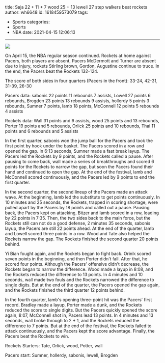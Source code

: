 title: Saja 22 + 11 + 7 wood 25 + 13 lewell 27 step walkers beat rockets
author: wh6648
id: 1618459573079
tags: 
- Sports
categories: 
- Sports
- NBA
date: 2021-04-15 12:06:13
---
![](https://p4.itc.cn/q_70/images01/20210415/40af083f8a364a26b229150c12f9e967.jpeg)


On April 15, the NBA regular season continued. Rockets at home against Pacers, both players are absent, Pacers McDermott and Turner are absent due to injury, rockets Stirling brown, Gordon, Augustine continue to truce. In the end, the Pacers beat the Rockets 132-124.

The score of both sides in four quarters (Pacers in the front): 33-24, 42-31, 31-39, 26-30

Pacers data: sabonis 22 points 11 rebounds 7 assists, Lowell 27 points 6 rebounds, Brogden 23 points 13 rebounds 9 assists, hollerdy 5 points 3 rebounds, Sumner 7 points, lamb 18 points, McConnell 12 points 5 rebounds 4 assists

Rockets data: Wall 31 points and 9 assists, wood 25 points and 13 rebounds, Porter 19 points and 5 rebounds, Orlick 25 points and 10 rebounds, Thai 11 points and 6 rebounds and 5 assists

In the first quarter, sabonis won the jump ball for the Pacers and took the first point by hook under the basket. The Pacers scored in a row and opened the gap. In 6:13 seconds, Sumner made a fast break layup. The Pacers led the Rockets by 9 points, and the Rockets called a pause. After pausing to come back, wall made a series of breakthroughs and scored 6 points for the Rockets to narrow the gap, but soon the Pacers found their hand and continued to open the gap. At the end of the festival, lamb and McConnell scored continuously, and the Pacers led by 9 points to end the first quarter.

In the second quarter, the second lineup of the Pacers made an attack wave. At the beginning, lamb led the substitute to get points continuously. In 10 minutes and 25 seconds, the Rockets, trapped in scoring shortage, were pulled apart by the Pacers by 18 points and called out a pause. Pausing back, the Pacers kept on attacking, Bitzer and lamb scored in a row, leading by 22 points in 7:35. Then, the two sides back to the main force, but the Rockets still can not do a good defense, 2 minutes 35 seconds, sabonis layup, the Pacers are still 22 points ahead. At the end of the quarter, lamb and Lowell scored three points in a row. Wood and Tate also helped the Rockets narrow the gap. The Rockets finished the second quarter 20 points behind.

Yi Bian fought again, and the Rockets began to fight back. Orinik scored seven points in the beginning, and then Porter didn't fall. After that, he scored four points. Although the Pacers' offensive didn't decrease, the Rockets began to narrow the difference. Wood made a layup in 8:08, and the Rockets reduced the difference to 13 points. In 4 minutes and 10 seconds, wall made two fouls and the Rockets narrowed the difference to single digits. But at the end of the quarter, the Pacers opened the gap again, and the Rockets finished the third quarter 12 points behind.

In the fourth quarter, lamb's opening three-point hit was the Pacers' first record. Bradley made a layup, Porter made a dunk, and the Rockets reduced the score to single digits. But the Pacers quickly opened the score again, 8:07, McConnell shot in, Pacers lead 13 points. In 4 minutes and 13 seconds, wall broke through to 2 + 1, and the Rockets reduced the difference to 7 points. But at the end of the festival, the Rockets failed to attack continuously, and the Pacers kept the score advantage. Finally, the Pacers beat the Rockets to win.

Rockets Starters: Tate, Orlick, wood, Potter, wall

Pacers start: Sumner, hollerdy, sabonis, lewell, Brogden

